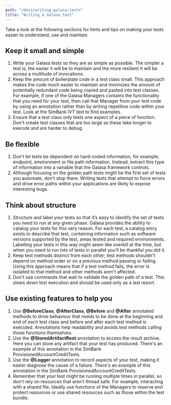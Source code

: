 ```yaml
---
path: "/docs/writing-galasa-tests"
title: "Writing a Galasa test"
---
```


Take a look at the following sections for hints and tips on making your tests easier to understand, use and maintain. 

## Keep it small and simple

1.	Write your Galasa tests so they are as simple as possible. The simpler a test is, the easier it will be to maintain and the more resilient it will be across a multitude of invocations. 
2.	Keep the amount of boilerplate code in a test class small. This approach makes the code much easier to maintain and minimizes the amount of potentially redundant code being copied and pasted into test classes. For example, if one of the Galasa Managers contains the functionality that you need for your test, then call that Manager from your test code by using an annotation rather than by writing repetitive code within your test. Look at the SimBank IVT test to find examples. 
3.	Ensure that a test class only tests one aspect of a piece of function.  Don't create test classes that are too large as these take longer to execute and are harder to debug.

## Be flexible 

1.	Don’t let tests be dependent on hard-coded information, for example, endpoint, environment or file path information. Instead, extract this type of information into a variable that the Galasa framework controls. 
2.	Although focusing on the golden path tests might be the first set of tests you automate, don't stop there. Writing tests that attempt to force errors and drive error paths within your applications are likely to expose interesting bugs. 


## Think about structure

1.	Structure and label your tests so that it’s easy to identify the set of tests you need to run at any given phase. Galasa provides the ability to catalog your tests for this very reason. For each test, a catalog entry exists to describe that test, containing information such as software versions supported by the test, areas tested and required environments. Labelling your tests in this way might seem like overkill at the time, but when you need to run lots of tests in parallel you’ll be thankful you did it. 
2.	Keep test methods distinct from each other; test methods shouldn't depend on method order or on a previous method passing or failing. Using this approach means that if a test method fails, the error is isolated to that method and other methods aren't affected.
3. Don't use commands that wait to validate the golden path of a test. This slows down test execution and should be used only as a last resort.

## Use existing features to help you

1. Use **@BeforeClass**, **@AfterClass**, **@Before** and **@After**  annotated methods to drive behaviour that needs to be done at the beginning and end of each test class and before and after each test method is executed. Annotations help readability and avoids test methods calling those functions themselves.
2. Use the **@StoredArtifactRoot** annotation to access the result archive. Here you can store any artifact that your test has produced. There's an example of this annotation in the SimBank ProvisionedAccountCreditTests. 
3. Use the **@Logger** annotation to record aspects of your test, making it easier diagnose the cause of a failure. There's an example of this annotation in the SimBank ProvisionedAccountCreditTests.
4. Remember that your test might be running multiple times in parallel, so don't rely on resources that aren't thread safe.  For example, interacting with a shared file.  Ideally use functions of the Managers to reserve and protect resources or use shared resources such as those within the test bundle.
